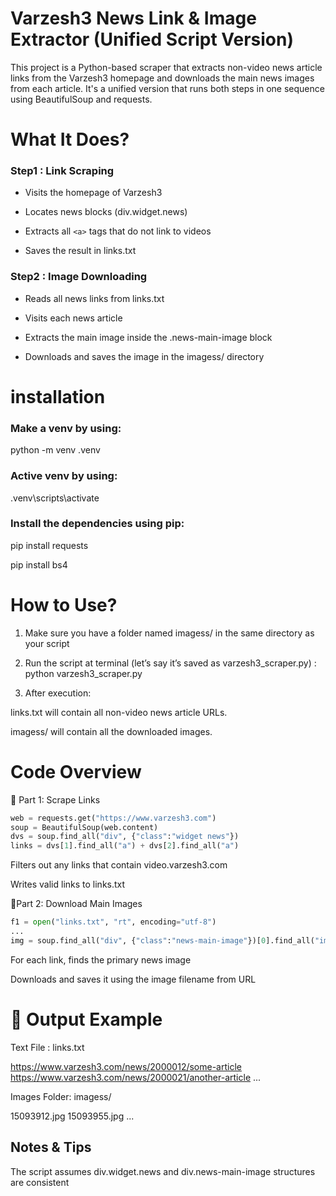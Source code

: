 # Varzesh3 News Link & Image Extractor (Unified Script Version)
This project is a Python-based scraper that extracts non-video news article links from the Varzesh3 homepage and downloads the main news images from each article. It's a unified version that runs both steps in one sequence using BeautifulSoup and requests.
# What It Does?
### Step1 : Link Scraping 

- Visits the homepage of Varzesh3

- Locates news blocks (div.widget.news)

- Extracts all `<a>` tags that do not link to videos

- Saves the result in links.txt

### Step2 : Image Downloading

- Reads all news links from links.txt

- Visits each news article

- Extracts the main image inside the .news-main-image block

- Downloads and saves the image in the imagess/ directory
# installation
### Make a venv by using:

python -m venv .venv

### Active venv by using:

.venv\scripts\activate
### Install the dependencies using pip:

pip install requests

pip install bs4

# How to Use?

1. Make sure you have a folder named imagess/ in the same directory as your script

2. Run the script at terminal (let’s say it’s saved as varzesh3_scraper.py) :
python varzesh3_scraper.py

3. After execution:

links.txt will contain all non-video news article URLs.

imagess/ will contain all the downloaded images.

# Code Overview

🔗 Part 1: Scrape Links

```python
web = requests.get("https://www.varzesh3.com")
soup = BeautifulSoup(web.content)
dvs = soup.find_all("div", {"class":"widget news"})
links = dvs[1].find_all("a") + dvs[2].find_all("a")
```
Filters out any links that contain video.varzesh3.com

Writes valid links to links.txt

 🔗Part 2: Download Main Images

```python
f1 = open("links.txt", "rt", encoding="utf-8")
...
img = soup.find_all("div", {"class":"news-main-image"})[0].find_all("img")[0]["src"]
```
For each link, finds the primary news image

Downloads and saves it using the image filename from URL

# 📁 Output Example

Text File : links.txt

https://www.varzesh3.com/news/2000012/some-article
https://www.varzesh3.com/news/2000021/another-article
...

Images Folder: imagess/

15093912.jpg
15093955.jpg
...

## Notes & Tips

The script assumes div.widget.news and div.news-main-image structures are consistent